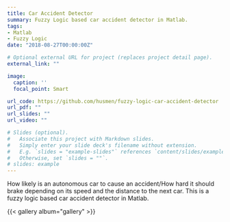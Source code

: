 ```yaml
---
title: Car Accident Detector
summary: Fuzzy Logic based car accident detector in Matlab.
tags:
- Matlab
- Fuzzy Logic
date: "2018-08-27T00:00:00Z"

# Optional external URL for project (replaces project detail page).
external_link: ""

image:
  caption: ''
  focal_point: Smart

url_code: https://github.com/husmen/fuzzy-logic-car-accident-detector
url_pdf: ""
url_slides: ""
url_video: ""

# Slides (optional).
#   Associate this project with Markdown slides.
#   Simply enter your slide deck's filename without extension.
#   E.g. `slides = "example-slides"` references `content/slides/example-slides.md`.
#   Otherwise, set `slides = ""`.
# slides: example
---
```


How likely is an autonomous car to cause an accident/How hard it should brake depending on its speed and the distance to the next car. This is a fuzzy logic based car accident detector in Matlab.

{{< gallery album="gallery" >}}
